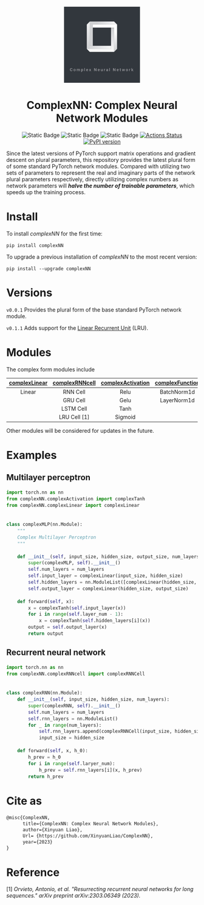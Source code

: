 <p align="center">
  <img src="https://github.com/XinyuanLiao/ComplexNN/blob/main/.github/Images/logo.jpg" width="200px"/>
</p>
<div align="center">
<h1>ComplexNN: Complex Neural Network Modules</h1>

![Static Badge](https://img.shields.io/hexpm/l/plug)
![Static Badge](https://img.shields.io/badge/Language-Python_|_PyTorch-green)
![Static Badge](https://img.shields.io/badge/Platform-Win_|_Mac-pink)
[![Actions Status](https://github.com/XinyuanLiao/ComplexNN/workflows/CodeQL/badge.svg)](https://github.com/XinyuanLiao/ComplexNN/actions)
[![PyPI version](https://img.shields.io/pypi/v/complexNN?color=brightgreen&logo=Python&logoColor=white&label=PyPI%20package)](https://pypi.org/project/complexNN/)
<!--[![Downloads](https://static.pepy.tech/personalized-badge/complexNN?period=month&units=international_system&left_color=grey&right_color=brightgreen&left_text=PyPI%20downloads/month)](https://pepy.tech/project/reliability)-->
    
</div>

Since the latest versions of PyTorch support matrix operations and gradient descent on plural parameters, this repository provides the latest plural form of some standard PyTorch network modules. Compared with utilizing two sets of parameters to represent the real and imaginary parts of the network plural parameters respectively, directly utilizing complex numbers as network parameters will _**halve the number of trainable parameters**_, which speeds up the training process.

# Install
To install _complexNN_ for the first time:
```
pip install complexNN
```
To upgrade a previous installation of _complexNN_ to the most recent version:
```
pip install --upgrade complexNN
```

# Versions
```v0.0.1``` Provides the plural form of the base standard PyTorch network module.

```v0.1.1``` Adds support for the [Linear Recurrent Unit](https://arxiv.org/abs/2303.06349) (LRU).

# Modules
The complex form modules include
<div align="center">
  
| **[complexLinear](https://github.com/XinyuanLiao/ComplexNN/blob/main/complexNN/complexLinear.py)** | **[complexRNNcell](https://github.com/XinyuanLiao/ComplexNN/blob/main/complexNN/complexRNNcell.py)** | **[complexActivation](https://github.com/XinyuanLiao/ComplexNN/blob/main/complexNN/complexActivation.py)** | **[complexFunction](https://github.com/XinyuanLiao/ComplexNN/blob/main/complexNN/complexFunction.py)** |
|:-----------------:|:------------------:|:---------------------:|:-------------------:|
| Linear            | RNN Cell           | Relu                  | BatchNorm1d         |
|                   | GRU Cell           | Gelu                  | LayerNorm1d         |
|                   | LSTM Cell          | Tanh                  |                     |
|                   | LRU Cell [1]       | Sigmoid               |                     |

</div>
 
Other modules will be considered for updates in the future.

# Examples
## Multilayer perceptron
```python
import torch.nn as nn
from complexNN.complexActivation import complexTanh
from complexNN.complexLinear import complexLinear


class complexMLP(nn.Module):
    """
    Complex Multilayer Perceptron
    """

    def __init__(self, input_size, hidden_size, output_size, num_layers):
        super(complexMLP, self).__init__()
        self.num_layers = num_layers
        self.input_layer = complexLinear(input_size, hidden_size)
        self.hidden_layers = nn.ModuleList([complexLinear(hidden_size, hidden_size) for _ in range(num_layers - 1)])
        self.output_layer = complexLinear(hidden_size, output_size)

    def forward(self, x):
        x = complexTanh(self.input_layer(x))
        for i in range(self.layer_num - 1):
            x = complexTanh(self.hidden_layers[i](x))
        output = self.output_layer(x)
        return output
```

## Recurrent neural network
```python
import torch.nn as nn
from complexNN.complexRNNcell import complexRNNCell


class complexRNN(nn.Module):
    def __init__(self, input_size, hidden_size, num_layers):
        super(complexRNN, self).__init__()
        self.num_layers = num_layers
        self.rnn_layers = nn.ModuleList()
        for _ in range(num_layers):
            self.rnn_layers.append(complexRNNCell(input_size, hidden_size))
            input_size = hidden_size

    def forward(self, x, h_0):
        h_prev = h_0
        for i in range(self.laryer_num):
            h_prev = self.rnn_layers[i](x, h_prev)
        return h_prev
```

# Cite as
```
@misc{ComplexNN,
      title={ComplexNN: Complex Neural Network Modules},
      author={Xinyuan Liao},
      Url= {https://github.com/XinyuanLiao/ComplexNN}, 
      year={2023}
}
```

# Reference
[1] _Orvieto, Antonio, et al. "Resurrecting recurrent neural networks for long sequences." arXiv preprint arXiv:2303.06349 (2023)._
